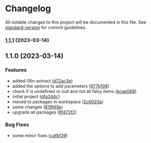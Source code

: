 # Changelog

All notable changes to this project will be documented in this file. See [standard-version](https://github.com/conventional-changelog/standard-version) for commit guidelines.

### [1.1.1](https://bitbucket.org/sky10p/easy-i18n/compare/v1.1.0...v1.1.1) (2023-03-14)

## 1.1.0 (2023-03-14)


### Features

* added i18n-extract ([d72ac3e](https://bitbucket.org/sky10p/easy-i18n/commit/d72ac3e4511cabd27e7ccd706ed87e7dd27467b3))
* added the options to add parameters ([977b108](https://bitbucket.org/sky10p/easy-i18n/commit/977b10879e2839e39760bb26f712e041c6f7d5b9))
* check if is undefined or null and not all falsy items ([bcae068](https://bitbucket.org/sky10p/easy-i18n/commit/bcae068793652a741f33108d745026210566f0a5))
* initial project ([dfa244c](https://bitbucket.org/sky10p/easy-i18n/commit/dfa244cbd41019f1946341a9b3cee4f2654d960b))
* moved to packages in workspace ([2c6020a](https://bitbucket.org/sky10p/easy-i18n/commit/2c6020a95a8ff8527f2a890b525318d792bd3e95))
* some changes ([819f49e](https://bitbucket.org/sky10p/easy-i18n/commit/819f49e900f66ead47511e2a1fbe9817b77d03d3))
* upgrade all packages ([6f472f2](https://bitbucket.org/sky10p/easy-i18n/commit/6f472f279e1a9ed11c59c8e943555edff9cedd7b))


### Bug Fixes

* some minor fixes ([cafbf39](https://bitbucket.org/sky10p/easy-i18n/commit/cafbf39e80b573df123ee7b5e5929b585e05f9d1))
